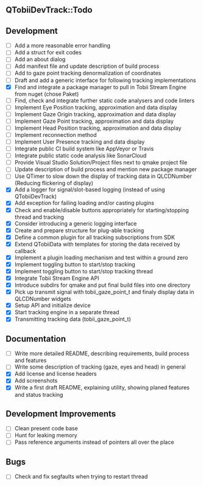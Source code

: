 QTobiiDevTrack::Todo
--

## Development
- [ ] Add a more reasonable error handling
- [ ] Add a struct for exit codes
- [ ] Add an about dialog
- [ ] Add manifest file and update description of build process
- [ ] Add to gaze point tracking denormalization of coordinates
- [ ] Draft and add a generic interface for following tracking implementations
- [x] Find and integrate a package manager to pull in Tobii Stream Engine from nuget (chose Paket)
- [ ] Find, check and integrate further static code analysers and code linters
- [ ] Implement Eye Position tracking, approximation and data display
- [ ] Implement Gaze Origin tracking, approximation and data display
- [ ] Implement Gaze Point tracking, approximation and data display
- [ ] Implement Head Position tracking, approximation and data display
- [ ] Implement reconnection method
- [ ] Implement User Presence tracking and data display
- [ ] Integrate public CI build system like AppVeyor or Travis
- [ ] Integrate public static code analysis like SonarCloud
- [ ] Provide Visual Studio Solution/Project files next to qmake project file
- [ ] Update description of build process and mention new package manager
- [ ] Use QTimer to slow down the display of tracking data in QLCDNumber (Reducing flickering of display)
- [x] Add a logger for signal/slot-based logging (instead of using QTobiiDevTrack)
- [x] Add exception for failing loading and/or casting plugins
- [x] Check and enable/disable buttons appropriately for starting/stopping thread and tracking
- [x] Consider introducing a generic logging interface
- [x] Create and prepare structure for plug-able tracking
- [x] Define a common plugin for all tracking subscriptions from SDK
- [x] Extend QTobiiData with templates for storing the data received by callback
- [x] Implement a plugin loading mechanism and test within a ground zero
- [x] Implement toggling button to start/stop tracking
- [x] Implement toggling button to start/stop tracking thread
- [x] Integrate Tobii Stream Engine API
- [x] Introduce subdirs for qmake and put final build files into one directory
- [x] Pick up transmit signal with tobii_gaze_point_t and finaly display data in QLCDNumber widgets
- [x] Setup API and initialize device
- [x] Start tracking engine in a separate thread
- [x] Transmitting tracking data (tobii_gaze_point_t)

## Documentation
- [ ] Write more detailed README, describing requirements, build process and features
- [ ] Write some description of tracking (gaze, eyes and head) in general
- [x] Add license and license headers
- [x] Add screenshots
- [x] Write a first draft README, explaining utility, showing planed features and status tracking

## Development Improvements
- [ ] Clean present code base
- [ ] Hunt for leaking memory
- [ ] Pass reference arguments instead of pointers all over the place

## Bugs
- [ ] Check and fix segfaults when trying to restart thread

